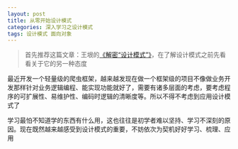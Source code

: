 ```yaml
---
layout: post
title: 从零开始设计模式
categories: 深入学习之设计模式 
tags: 设计模式 面向对象
---
```


>首先推荐这篇文章：王垠的[《解密“设计模式”》](http://www.yinwang.org/blog-cn/2013/03/07/design-patterns)，在了解设计模式之前先看看关于它的另一种态度

最近开发一个轻量级的爬虫框架，越来越发现在做一个框架级的项目不像做业务开发那样针对业务逻辑编程、能实现功能就好了，需要有诸多层面的考虑，要考虑程序的可扩展性、易维护性、编码时逻辑的清晰度等。所以不得不考虑到应用设计模式了

学习最怕不知道学的东西有什么用，这也往往是初学者难以坚持、学习不深刻的原因。现在既然越来越感受到设计模式的重要，不妨依次为契机好好学习、梳理、应用
